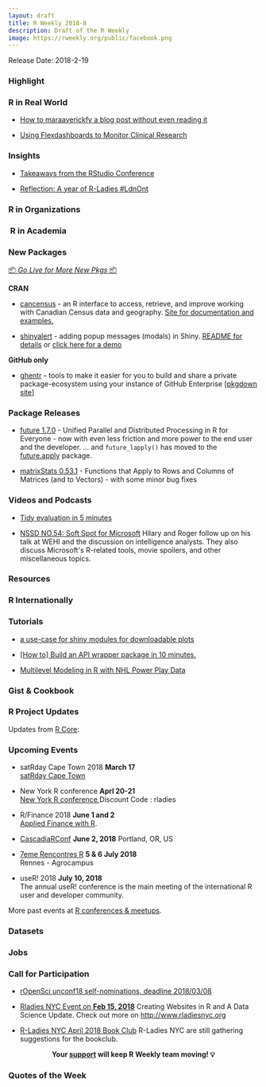 ```yaml
---
layout: draft
title: R Weekly 2018-8
description: Draft of the R Weekly
image: https://rweekly.org/public/facebook.png
---
```



Release Date: 2018-2-19


###  Highlight


### R in Real World

+ [How to maraaverickfy a blog post without even reading it](https://itsalocke.com/blog/how-to-maraaverickfy-a-blog-post-without-even-reading-it/)

+ [Using Flexdashboards to Monitor Clinical Research](https://jenthompson.me/2018/02/09/flexdashboards-monitoring/)

### Insights

+ [Takeaways from the RStudio Conference](http://ohi-science.org/news/takeaways-from-rstudioconf)

+ [Reflection: A year of R-Ladies #LdnOnt](http://theaknowles.com/post/reflection-a-year-of-r-ladies-ldnont/)


###  R in Organizations



###  R in Academia



###  New Packages

<p class="added-hostname"><a href="https://rweekly.org/live" target="_blank" class="externalLink">📦 <i>Go Live for More New Pkgs</i> 📦</a></p>

**CRAN**

+ [cancensus](https://cran.r-project.org/web/packages/cancensus/index.html) - an R interface to access, retrieve, and improve working with Canadian Census data and geography. [Site for documentation and examples.](https://mountainmath.github.io/cancensus/index.html)

+ [shinyalert](https://cran.r-project.org/web/packages/shinyalert/index.html) - adding popup messages (modals) in Shiny. [README for details](https://github.com/daattali/shinyalert) or [click here for a demo](https://daattali.com/shiny/shinyalert-demo/)

**GitHub only**



+ [ghentr](https://github.com/ijlyttle/ghentr) - tools to make it easier for you to build and share a private package-ecosystem using your instance of GitHub Enterprise [[pkgdown site](https://ijlyttle.github.io/ghentr/)]

### Package Releases


+ [future 1.7.0](https://cran.r-project.org/package=future) - Unified Parallel and Distributed Processing in R for Everyone - now with even less friction and more power to the end user and the developer.  ... and `future_lapply()` has moved to the [future.apply](https://cran.r-project.org/package=future.apply) package.

+ [matrixStats 0.53.1](https://cran.r-project.org/package=matrixStats) - Functions that Apply to Rows and Columns of Matrices (and to Vectors) - with some minor bug fixes


###  Videos and Podcasts

+ [Tidy evaluation in 5 minutes](https://www.youtube.com/watch?v=nERXS3ssntw&feature=youtu.be)

+ [NSSD NO.54: Soft Spot for Microsoft](http://nssdeviations.com/54-soft-spot-for-microsoft) Hilary and Roger follow up on his talk at WEHI and the discussion on intelligence analysts. They also discuss Microsoft's R-related tools, movie spoilers, and other miscellaneous topics.

###  Resources




### R Internationally




###  Tutorials




+ [a use-case for shiny modules for downloadable plots](https://www.ildiczeller.com/2018/02/11/downloadable-ggplots-in-shiny/)

+ [[How to] Build an API wrapper package in 10 minutes.](http://colinfay.me/build-api-wrapper-package-r/)

+ [Multilevel Modeling in R with NHL Power Play Data](https://mattkmiecik.com/post-Multilevel-Modeling-in-R-with-NHL-Power-Play-Data.html)

<!--<div class="post-more-begin"></div><div class="post-more-end"></div>-->

### Gist & Cookbook



###  R Project Updates

Updates from [R Core](http://developer.r-project.org/blosxom.cgi/R-devel/NEWS):




###  Upcoming Events

+ satRday Cape Town 2018 **March 17** <br />
[satRday Cape Town](http://capetown2018.satrdays.org/)

+ New York R conference **Aprl 20-21** <br />
[New York R conference](https://www.rstats.nyc/),Discount Code : rladies

+ R/Finance 2018 **June 1 and 2** <br />
[Applied Finance with R](http://www.rinfinance.com).

+ [CascadiaRConf](https://cascadiarconf.com/) **June 2, 2018**
Portland, OR, US

+ [7eme Rencontres R](https://r2018-rennes.sciencesconf.org/)  **5 & 6 July 2018** <br />
Rennes - Agrocampus

+ useR! 2018 **July 10, 2018** <br />
The annual useR! conference is the main meeting of the international R user and developer community.

More past events at [R conferences & meetups](https://conf.rweekly.org).

### Datasets




### Jobs





###  Call for Participation

+ [rOpenSci unconf18 self-nominations, deadline 2018/03/08](https://ropensci.org/blog/2018/02/08/unconf2018/)

+ [Rladies NYC Event on **Feb 15, 2018**](https://www.meetup.com/rladies-newyork/events/247304067/?_cookie-check=oqtQje-WCcbU24yI) Creating Websites in R and A Data Science Update. Check out more on http://www.rladiesnyc.org

+ [R-Ladies NYC April 2018 Book Club](https://www.goodreads.com/group/show/225365-r-ladies-nyc) R-Ladies NYC are still gathering suggestions for the bookclub.

<p class="hide-support added-hostname support-rweekly" style="text-align: center;font-weight: bold;">Your <a class="non-visited externalLink" href="https://www.patreon.com/rweekly" onclick="pas(this)">support</a> will keep R Weekly team moving! 💡</p>

###  Quotes of the Week

